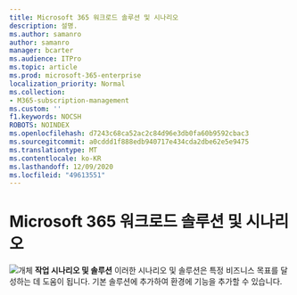 ```yaml
---
title: Microsoft 365 워크로드 솔루션 및 시나리오
description: 설명.
ms.author: samanro
author: samanro
manager: bcarter
ms.audience: ITPro
ms.topic: article
ms.prod: microsoft-365-enterprise
localization_priority: Normal
ms.collection:
- M365-subscription-management
ms.custom: ''
f1.keywords: NOCSH
ROBOTS: NOINDEX
ms.openlocfilehash: d7243c68ca52ac2c84d96e3db0fa60b9592cbac3
ms.sourcegitcommit: a0cddd1f888edb940717e434cda2dbe62e5e9475
ms.translationtype: MT
ms.contentlocale: ko-KR
ms.lasthandoff: 12/09/2020
ms.locfileid: "49613551"
---
```

# <a name="microsoft-365-workload-solutions-and-scenarios"></a>Microsoft 365 워크로드 솔루션 및 시나리오

![개체 ](https://docs.microsoft.com/office/media/icons/objects-blue.png) **작업 시나리오 및 솔루션**  이러한 시나리오 및 솔루션은 특정 비즈니스 목표를 달성하는 데 도움이 됩니다. 기본 솔루션에 추가하여 환경에 기능을 추가할 수 있습니다.
